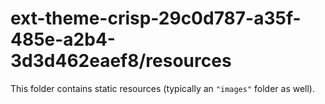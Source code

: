 # ext-theme-crisp-29c0d787-a35f-485e-a2b4-3d3d462eaef8/resources

This folder contains static resources (typically an `"images"` folder as well).
